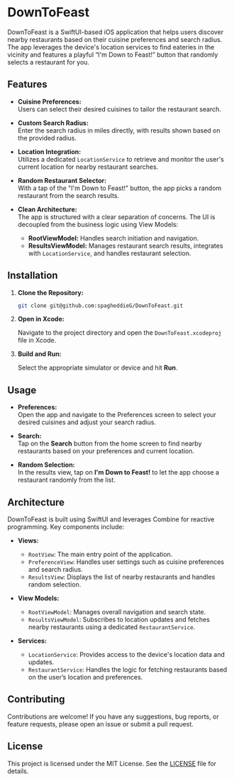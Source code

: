 # DownToFeast

DownToFeast is a SwiftUI-based iOS application that helps users discover nearby restaurants based on their cuisine preferences and search radius. The app leverages the device's location services to find eateries in the vicinity and features a playful “I'm Down to Feast!” button that randomly selects a restaurant for you.

## Features

- **Cuisine Preferences:**  
  Users can select their desired cuisines to tailor the restaurant search.

- **Custom Search Radius:**  
  Enter the search radius in miles directly, with results shown based on the provided radius.

- **Location Integration:**  
  Utilizes a dedicated `LocationService` to retrieve and monitor the user's current location for nearby restaurant searches.

- **Random Restaurant Selector:**  
  With a tap of the "I'm Down to Feast!" button, the app picks a random restaurant from the search results.

- **Clean Architecture:**  
  The app is structured with a clear separation of concerns. The UI is decoupled from the business logic using View Models:
  - **RootViewModel:** Handles search initiation and navigation.
  - **ResultsViewModel:** Manages restaurant search results, integrates with `LocationService`, and handles restaurant selection.

## Installation

1. **Clone the Repository:**

   ```bash
   git clone git@github.com:spagheddieG/DownToFeast.git
   ```

2. **Open in Xcode:**

   Navigate to the project directory and open the `DownToFeast.xcodeproj` file in Xcode.

3. **Build and Run:**

   Select the appropriate simulator or device and hit **Run**.

## Usage

- **Preferences:**  
  Open the app and navigate to the Preferences screen to select your desired cuisines and adjust your search radius.

- **Search:**  
  Tap on the **Search** button from the home screen to find nearby restaurants based on your preferences and current location.

- **Random Selection:**  
  In the results view, tap on **I'm Down to Feast!** to let the app choose a restaurant randomly from the list.

## Architecture

DownToFeast is built using SwiftUI and leverages Combine for reactive programming. Key components include:

- **Views:**
  - `RootView`: The main entry point of the application.
  - `PreferenceView`: Handles user settings such as cuisine preferences and search radius.
  - `ResultsView`: Displays the list of nearby restaurants and handles random selection.

- **View Models:**
  - `RootViewModel`: Manages overall navigation and search state.
  - `ResultsViewModel`: Subscribes to location updates and fetches nearby restaurants using a dedicated `RestaurantService`.

- **Services:**
  - `LocationService`: Provides access to the device's location data and updates.
  - `RestaurantService`: Handles the logic for fetching restaurants based on the user’s location and preferences.

## Contributing

Contributions are welcome! If you have any suggestions, bug reports, or feature requests, please open an issue or submit a pull request.

## License

This project is licensed under the MIT License. See the [LICENSE](LICENSE) file for details.
